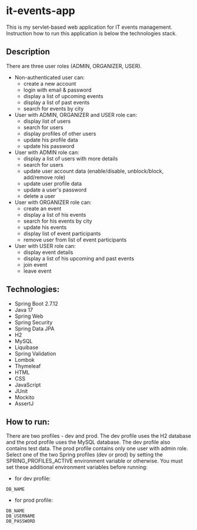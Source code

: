 # it-events-app
This is my servlet-based web application for IT events management. Instruction how to run this application is below the technologies stack.
## Description
There are three user roles (ADMIN, ORGANIZER, USER).
* Non-authenticated user can:
    * create a new account
    * login with email & password
    * display a list of upcoming events
    * display a list of past events
    * search for events by city
* User with ADMIN, ORGANIZER and USER role can:
    * display list of users
    * search for users
    * display profiles of other users
    * update his profile data
    * update his password
* User with ADMIN role can:
    * display a list of users with more details
    * search for users
    * update user account data (enable/disable, unblock/block, add/remove role)
    * update user profile data
    * update a user's password
    * delete a user
* User with ORGANIZER role can:
    * create an event
    * display a list of his events
    * search for his events by city
    * update his events
    * display list of event participants
    * remove user from list of event participants
* User with USER role can:
    * display event details
    * display a list of his upcoming and past events
    * join event
    * leave event
## Technologies:
* Spring Boot 2.7.12
* Java 17
* Spring Web
* Spring Security
* Spring Data JPA
* H2
* MySQL
* Liquibase
* Spring Validation
* Lombok
* Thymeleaf
* HTML
* CSS
* JavaScript
* JUnit
* Mockito
* AssertJ
## How to run:
There are two profiles - dev and prod. The dev profile uses the H2 database and the prod profile uses the MySQL database. The dev profile also contains test data. The prod profile contains only one user with admin role. Select one of the two Spring profiles (dev or prod) by setting the SPRING_PROFILES_ACTIVE environment variable or otherwise. You must set these additional environment variables before running:
- for dev profile:
```
DB_NAME
```
- for prod profile:
```
DB_NAME
DB_USERNAME
DB_PASSWORD
```
